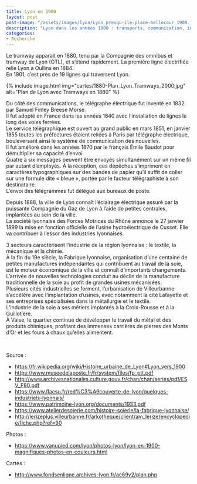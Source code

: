 ```yaml
---
title: Lyon en 1900  
layout: post  
post-image: "/assets/images/lyon/Lyon_presqu-ile-place-bellecour_1900.jpg"  
description: "Lyon dans les années 1900 : transports, communication, industries, description plus détaillée de la vie à cette époque."
categories:   
- Recherche
---
```


Le tramway apparait en 1880, tenu par la Compagnie des omnibus et tramway de Lyon (OTL), et s’étend rapidement. La première ligne électrifiée relie Lyon à Oullins en 1884.  
En 1901, c’est près de 19 lignes qui traversent Lyon.

{% include image.html img="cartes/1880-Plan_Lyon_Tramways_2000.jpg" alt="Plan de Lyon avec Tramways en 1880" %}

Du côté des communications, le télégraphe électrique fut inventé en 1832 par Samuel Finley Breese Morse.  
Il fut adopté en France dans les années 1840 avec l’installation de lignes le long des voies ferrées.  
Le service télégraphique est ouvert au grand public en mars 1851, en janvier 1855 toutes les préfectures étaient reliées à Paris par télégraphe électrique, bouleversant ainsi le système de communication des nouvelles.  
Il fut amélioré dans les années 1870 par le français Émile Baudot pour démultiplier sa capacité d’envoi.  
Quatre à six messages peuvent être envoyés simultanément sur un même fil par autant d’employés. À la réception, ces dépêches s’impriment en caractères typographiques sur des bandes de papier qu’il suffit de coller sur une formule dite « bleue », portée par le facteur télégraphiste à son destinataire.  
L’envoi des télégrammes fut délégué aux bureaux de poste.  
  
Depuis 1888, la ville de Lyon connaît l’éclairage électrique assuré par la puissante Compagnie du Gaz de Lyon à l’aide de petites centrales, implantées au sein de la ville.   
La société lyonnaise des Forces Motrices du Rhône annonce le 27 janvier 1899 la mise en fonction officielle de l’usine hydroélectrique de Cusset. Elle va contribuer à l’essor des industries lyonnaises.  
  
3 secteurs caractérisent l’industrie de la région lyonnaise : le textile, la mécanique et la chimie.  
À la fin du 19e siècle, la Fabrique lyonnaise, organisation d’une centaine de petites manufactures indépendantes qui contribuent au travail de la soie, est le moteur économique de la ville et connaît d’importants changements. L’arrivée de nouvelles technologies conduit au déclin de la manufacture traditionnelle de la soie au profit de grandes usines mécanisées.  
Plusieurs cités industrielles se forment, l’urbanisation de Villeurbanne s’accélère avec l’implantation d’usines, avec notamment la cité Lafayette et ses entreprises spécialisées dans la métallurgie et le textile.  
L’industrie de la soie a ses métiers implantés à la Croix-Rousse et à la Guillotière.  
À Vaise, le quartier continue de développer le travail du métal et des produits chimiques, profitant des immenses carrières de pierres des Monts d’Or et les fours à chaux qu’elles alimentent.  
  
&nbsp;

Source :  
- <https://fr.wikipedia.org/wiki/Histoire_urbaine_de_Lyon#Lyon_vers_1900>  
- <https://www.museedelaposte.fr/fr/system/files/fp_ptt.pdf>  
- <http://www.archivesnationales.culture.gouv.fr/chan/chan/series/pdf/ESV_F90.pdf>    
- <https://www.flacsu.fr/red%C3%A9couverte-de-lyon/quelques-industriels-lyonnais/>    
- <https://www.patrimoine-lyon.org/documents/1933.pdf>    
- <https://www.atelierdesoierie.com/histoire-soierie/la-fabrique-lyonnaise/>    
- <http://lerizeplus.villeurbanne.fr/arkotheque/client/am_lerize/encyclopedie/fiche.php?ref=90>    
  
Photos :  
- <https://www.vanupied.com/lyon/photos-lyon/lyon-en-1900-magnifiques-photos-en-couleurs.html>    
   
Cartes :  
- <http://www.fondsenligne.archives-lyon.fr/ac69v2/plan.php>    
